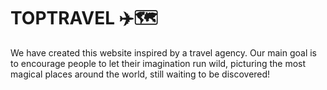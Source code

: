 # TOPTRAVEL ✈️🗺️
We have created this website inspired by a travel agency. Our main goal is to encourage people to let their imagination run wild, picturing the most magical places around the world, still waiting to be discovered!
